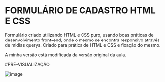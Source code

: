 # FORMULÁRIO DE CADASTRO HTML E CSS

Formulário criado utilizando HTML e CSS puro, usando boas práticas de desenvolvimento front-end, onde o mesmo se encontra responsivo através de midias querys. Criado para prática de HTML e CSS e fixação do mesmo.

A minha versão está modificada da versão original da aula.

#PRÉ-VISUALIZAÇÃO

![image](https://github.com/wrksystem/Formularios_HTML_CSS/assets/51803873/a95f9b7f-3c25-459c-8e97-97f4af4e580d)

